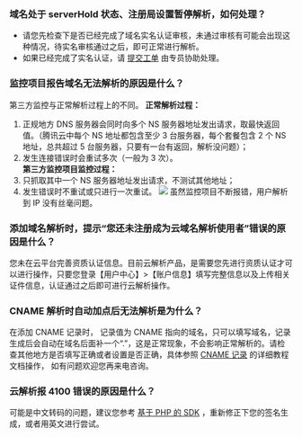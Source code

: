 ### 域名处于 serverHold 状态、注册局设置暂停解析，如何处理？
* 请您先检查下是否已经完成了域名实名认证审核，未通过审核有可能会出现这种情况，待实名审核通过之后，即可正常进行解析。  
* 如果已经完成了实名认证，请 [提交工单](https://console.cloud.tencent.com/workorder/category) 由专员协助处理。  

### 监控项目报告域名无法解析的原因是什么？
第三方监控与正常解析过程上的不同。
**正常解析过程：**
1. 正规地方 DNS 服务器会同时向多个 NS 服务器地址发出请求，取最快返回值。（腾讯云中每个 NS 地址都包含至少 3 台服务器，每个套餐包含 2 个 NS 地址，总共超过 5 台服务器，只要有一台有返回，解析没问题）；
2. 发生连接错误时会重试多次（一般为 3 次）。         
**第三方监控项目监控过程：**
1. 只抓取其中一个 NS 服务器地址发出请求，不测试其他地址；
2. 发生错误时不重试或只进行一次重试。
![](//mc.qcloudimg.com/static/img/a6d35a738914b4667055da73a01618d1/image.png)
虽然监控项目不断报错，用户解析到 IP 没有丝毫问题。  

### 添加域名解析时，提示“您还未注册成为云域名解析使用者”错误的原因是什么？
您未在云平台完善资质认证信息。目前云解析产品，是需要您先进行资质认证才可以进行操作，只要您登录【用户中心】>【账户信息】填写完整信息以及上传相关证件信息，认证通过之后即可进行云解析操作。

### CNAME 解析时自动加点后无法解析是为什么？
在添加 CNAME 记录时， 记录值为 CNAME 指向的域名，只可以填写域名，记录生成后会自动在域名后面补一个“.”，这是正常现象，不会影响正常解析的。请检查其他地方是否填写正确或者设置是否正确，具体参照 [CNAME 记录](https://cloud.tencent.com/document/product/302/3450) 的详细教程文档操作， 如有问题欢迎您再来电咨询。

### 云解析报 4100 错误的原因是什么？  
可能是中文转码的问题，建议您参考 [基于 PHP 的 SDK](https://cloud.tencent.com/document/sdk/php) ，重新修正下您的签名生成，或者用英文进行尝试。

